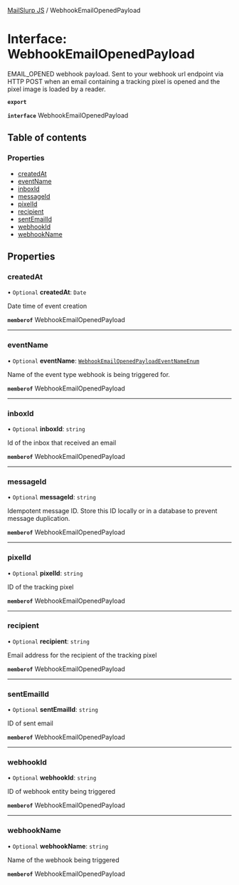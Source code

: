 [MailSlurp JS](../README.md) / WebhookEmailOpenedPayload

# Interface: WebhookEmailOpenedPayload

EMAIL_OPENED webhook payload. Sent to your webhook url endpoint via HTTP POST when an email containing a tracking pixel is opened and the pixel image is loaded by a reader.

**`export`**

**`interface`** WebhookEmailOpenedPayload

## Table of contents

### Properties

- [createdAt](WebhookEmailOpenedPayload.md#createdat)
- [eventName](WebhookEmailOpenedPayload.md#eventname)
- [inboxId](WebhookEmailOpenedPayload.md#inboxid)
- [messageId](WebhookEmailOpenedPayload.md#messageid)
- [pixelId](WebhookEmailOpenedPayload.md#pixelid)
- [recipient](WebhookEmailOpenedPayload.md#recipient)
- [sentEmailId](WebhookEmailOpenedPayload.md#sentemailid)
- [webhookId](WebhookEmailOpenedPayload.md#webhookid)
- [webhookName](WebhookEmailOpenedPayload.md#webhookname)

## Properties

### createdAt

• `Optional` **createdAt**: `Date`

Date time of event creation

**`memberof`** WebhookEmailOpenedPayload

___

### eventName

• `Optional` **eventName**: [`WebhookEmailOpenedPayloadEventNameEnum`](../enums/WebhookEmailOpenedPayloadEventNameEnum.md)

Name of the event type webhook is being triggered for.

**`memberof`** WebhookEmailOpenedPayload

___

### inboxId

• `Optional` **inboxId**: `string`

Id of the inbox that received an email

**`memberof`** WebhookEmailOpenedPayload

___

### messageId

• `Optional` **messageId**: `string`

Idempotent message ID. Store this ID locally or in a database to prevent message duplication.

**`memberof`** WebhookEmailOpenedPayload

___

### pixelId

• `Optional` **pixelId**: `string`

ID of the tracking pixel

**`memberof`** WebhookEmailOpenedPayload

___

### recipient

• `Optional` **recipient**: `string`

Email address for the recipient of the tracking pixel

**`memberof`** WebhookEmailOpenedPayload

___

### sentEmailId

• `Optional` **sentEmailId**: `string`

ID of sent email

**`memberof`** WebhookEmailOpenedPayload

___

### webhookId

• `Optional` **webhookId**: `string`

ID of webhook entity being triggered

**`memberof`** WebhookEmailOpenedPayload

___

### webhookName

• `Optional` **webhookName**: `string`

Name of the webhook being triggered

**`memberof`** WebhookEmailOpenedPayload
